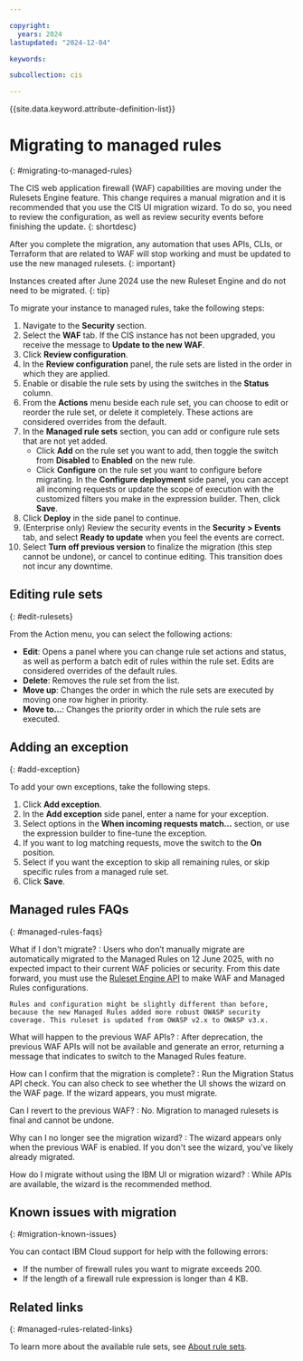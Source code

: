 ```yaml
---

copyright:
  years: 2024
lastupdated: "2024-12-04"

keywords:

subcollection: cis

---
```


{{site.data.keyword.attribute-definition-list}}

# Migrating to managed rules
{: #migrating-to-managed-rules}

The CIS web application firewall (WAF) capabilities are moving under the Rulesets Engine feature. This change requires a manual migration and it is recommended that you use the CIS UI migration wizard. To do so, you need to review the configuration, as well as review security events before finishing the update.
{: shortdesc}

After you complete the migration, any automation that uses APIs, CLIs, or Terraform that are related to WAF will stop working and must be updated to use the new managed rulesets.
{: important}

Instances created after June 2024 use the new Ruleset Engine and do not need to be migrated.
{: tip}

To migrate your instance to managed rules, take the following steps:

1. Navigate to the **Security** section.
1. Select the **WAF** tab. If the CIS instance has not been upgraded, you receive the message to **Update to the new WAF**.
1. Click **Review configuration**.
1. In the **Review configuration** panel, the rule sets are listed in the order in which they are applied.
1. Enable or disable the rule sets by using the switches in the **Status** column.
1. From the **Actions** menu beside each rule set, you can choose to edit or reorder the rule set, or delete it completely. These actions are considered overrides from the default.
1. In the **Managed rule sets** section, you can add or configure rule sets that are not yet added.
   * Click **Add** on the rule set you want to add, then toggle the switch from **Disabled** to **Enabled** on the new rule.
   * Click **Configure** on the rule set you want to configure before migrating. In the **Configure deployment** side panel, you can accept all incoming requests or update the scope of execution with the customized filters you make in the expression builder. Then, click **Save**.
1. Click **Deploy** in the side panel to continue.
1. (Enterprise only) Review the security events in the **Security > Events** tab, and select **Ready to update** when you feel the events are correct.
1. Select **Turn off previous version** to finalize the migration (this step cannot be undone), or cancel to continue editing. This transition does not incur any downtime.

## Editing rule sets
{: #edit-rulesets}

From the Action menu, you can select the following actions:

* **Edit**: Opens a panel where you can change rule set actions and status, as well as perform a batch edit of rules within the rule set. Edits are considered overrides of the default rules.
* **Delete**: Removes the rule set from the list.
* **Move up**: Changes the order in which the rule sets are executed by moving one row higher in priority.
* **Move to...**: Changes the priority order in which the rule sets are executed.

## Adding an exception
{: #add-exception}

To add your own exceptions, take the following steps.

1. Click **Add exception**.
1. In the **Add exception** side panel, enter a name for your exception.
1. Select options in the **When incoming requests match...** section, or use the expression builder to fine-tune the exception.
1. If you want to log matching requests, move the switch to the **On** position.
1. Select if you want the exception to skip all remaining rules, or skip specific rules from a managed rule set.
1. Click **Save**.

## Managed rules FAQs
{: #managed-rules-faqs}

What if I don't migrate?
:   Users who don’t manually migrate are automatically migrated to the Managed Rules on 12 June 2025, with no expected impact to their current WAF policies or security. From this date forward, you must use the [Ruleset Engine API](/apidocs/cis#get-zone-rulesets) to make WAF and Managed Rules configurations.

    Rules and configuration might be slightly different than before, because the new Managed Rules added more robust OWASP security coverage. This ruleset is updated from OWASP v2.x to OWASP v3.x.

What will happen to the previous WAF APIs?
:   After deprecation, the previous WAF APIs will not be available and generate an error, returning a message that indicates to switch to the Managed Rules feature.

How can I confirm that the migration is complete?
:   Run the Migration Status API check. You can also check to see whether the UI shows the wizard on the WAF page. If the wizard appears, you must migrate.

Can I revert to the previous WAF?
:   No. Migration to managed rulesets is final and cannot be undone.

Why can I no longer see the migration wizard?
:   The wizard appears only when the previous WAF is enabled. If you don't see the wizard, you've likely already migrated.

How do I migrate without using the IBM UI or migration wizard?
:   While APIs are available, the wizard is the recommended method.

## Known issues with migration
{: #migration-known-issues}

You can contact IBM Cloud support for help with the following errors:

* If the number of firewall rules you want to migrate exceeds 200.
* If the length of a firewall rule expression is longer than 4 KB.

## Related links
{: #managed-rules-related-links}

To learn more about the available rule sets, see [About rule sets](/docs/cis?topic=cis-about-rule-sets).
